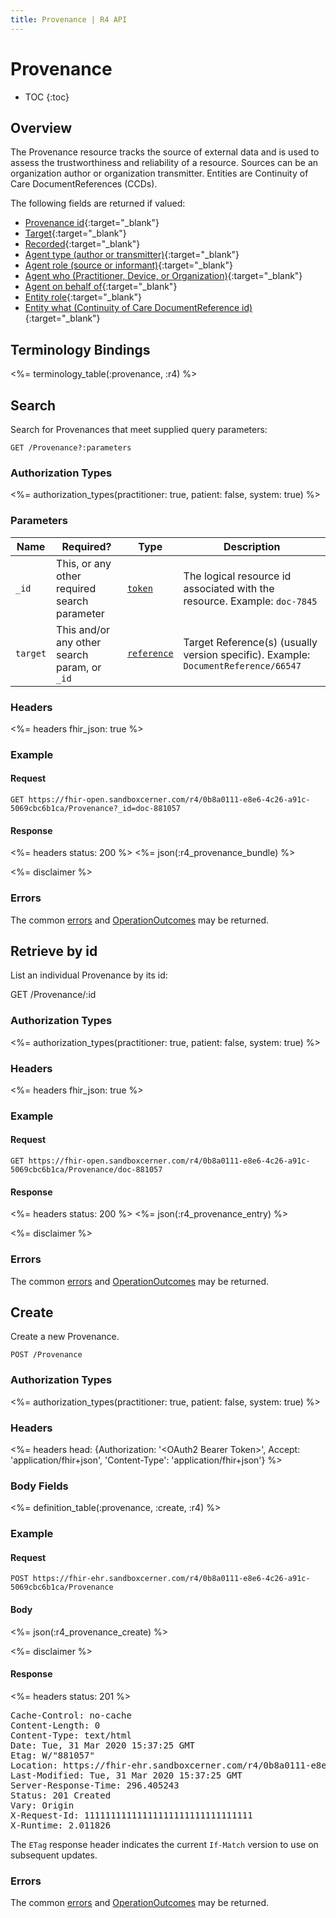 ```yaml
---
title: Provenance | R4 API
---
```


# Provenance

* TOC
{:toc}

## Overview

The Provenance resource tracks the source of external data and is used to assess the trustworthiness and reliability of a resource. Sources can be an organization author or organization transmitter.  Entities are Continuity of Care DocumentReferences (CCDs).

The following fields are returned if valued:

* [Provenance id](http://hl7.org/fhir/R4/resource-definitions.html#Resource.id){:target="_blank"}
* [Target](http://hl7.org/fhir/R4/provenance-definitions.html#Provenance.target){:target="_blank"}
* [Recorded](http://hl7.org/fhir/R4/provenance-definitions.html#Provenance.recorded){:target="_blank"}
* [Agent type (author or transmitter)](http://hl7.org/fhir/R4/provenance-definitions.html#Provenance.agent.type){:target="_blank"}
* [Agent role (source or informant)](http://hl7.org/fhir/R4/provenance-definitions.html#Provenance.agent.role){:target="_blank"}
* [Agent who (Practitioner, Device, or Organization)](http://hl7.org/fhir/R4/provenance-definitions.html#Provenance.agent.who){:target="_blank"}
* [Agent on behalf of](http://hl7.org/fhir/R4/provenance-definitions.html#Provenance.agent.onBehalfOf){:target="_blank"}
* [Entity role](http://hl7.org/fhir/R4/provenance-definitions.html#Provenance.entity.role){:target="_blank"}
* [Entity what (Continuity of Care DocumentReference id)](http://hl7.org/fhir/R4/provenance-definitions.html#Provenance.entity.what){:target="_blank"}

## Terminology Bindings

<%= terminology_table(:provenance, :r4) %>

## Search

Search for Provenances that meet supplied query parameters:

    GET /Provenance?:parameters

### Authorization Types

<%= authorization_types(practitioner: true, patient: false, system: true) %>

### Parameters

 Name         | Required? | Type          | Description
--------------|-----------|---------------|-----------------------------------------------------------------------------------------------------------------------------------------------
 `_id`        | This, or any other required search parameter | [`token`]     | The logical resource id associated with the resource. Example: `doc-7845`
 `target`     | This and/or any other search param, or `_id` | [`reference`] | Target Reference(s) (usually version specific). Example: `DocumentReference/66547`

### Headers

<%= headers fhir_json: true %>

### Example

#### Request

    GET https://fhir-open.sandboxcerner.com/r4/0b8a0111-e8e6-4c26-a91c-5069cbc6b1ca/Provenance?_id=doc-881057

#### Response

<%= headers status: 200 %>
<%= json(:r4_provenance_bundle) %>

<%= disclaimer %>

### Errors

The common [errors] and [OperationOutcomes] may be returned.

## Retrieve by id

List an individual Provenance by its id:

   GET /Provenance/:id

### Authorization Types

<%= authorization_types(practitioner: true, patient: false, system: true) %>

### Headers

<%= headers fhir_json: true %>

### Example

#### Request

    GET https://fhir-open.sandboxcerner.com/r4/0b8a0111-e8e6-4c26-a91c-5069cbc6b1ca/Provenance/doc-881057

#### Response

<%= headers status: 200 %>
<%= json(:r4_provenance_entry) %>

<%= disclaimer %>

### Errors

The common [errors] and [OperationOutcomes] may be returned.

## Create

Create a new Provenance.

    POST /Provenance

### Authorization Types

<%= authorization_types(practitioner: true, patient: false, system: true) %>

### Headers

<%= headers head: {Authorization: '&lt;OAuth2 Bearer Token>', Accept: 'application/fhir+json', 'Content-Type': 'application/fhir+json'} %>

### Body Fields

<%= definition_table(:provenance, :create, :r4) %>

### Example

#### Request

    POST https://fhir-ehr.sandboxcerner.com/r4/0b8a0111-e8e6-4c26-a91c-5069cbc6b1ca/Provenance

#### Body

<%= json(:r4_provenance_create) %>

<%= disclaimer %>

#### Response

<%= headers status: 201 %>
<pre class="terminal">
Cache-Control: no-cache
Content-Length: 0
Content-Type: text/html
Date: Tue, 31 Mar 2020 15:37:25 GMT
Etag: W/"881057"
Location: https://fhir-ehr.sandboxcerner.com/r4/0b8a0111-e8e6-4c26-a91c-5069cbc6b1ca/Provenance/doc-881057
Last-Modified: Tue, 31 Mar 2020 15:37:25 GMT
Server-Response-Time: 296.405243
Status: 201 Created
Vary: Origin
X-Request-Id: 11111111111111111111111111111111
X-Runtime: 2.011826
</pre>

The `ETag` response header indicates the current `If-Match` version to use on subsequent updates.

### Errors

The common [errors] and [OperationOutcomes] may be returned.

[`reference`]: https://hl7.org/fhir/r4/search.html#reference
[`token`]: https://hl7.org/fhir/R4/search.html#token
[errors]: ../../#client-errors
[OperationOutcomes]: https://hl7.org/fhir/R4/operationoutcome.html

